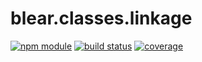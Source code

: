 # blear.classes.linkage

[![npm module][npm-img]][npm-url]
[![build status][travis-img]][travis-url]
[![coverage][coveralls-img]][coveralls-url]

[travis-img]: https://img.shields.io/travis/blearjs/blear.classes.linkage/master.svg?style=flat-square
[travis-url]: https://travis-ci.org/blearjs/blear.classes.linkage

[npm-img]: https://img.shields.io/npm/v/blear.classes.linkage.svg?style=flat-square
[npm-url]: https://www.npmjs.com/package/blear.classes.linkage

[coveralls-img]: https://img.shields.io/coveralls/blearjs/blear.classes.linkage/master.svg?style=flat-square
[coveralls-url]: https://coveralls.io/github/blearjs/blear.classes.linkage?branch=master

